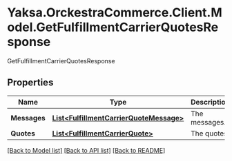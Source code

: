 # Yaksa.OrckestraCommerce.Client.Model.GetFulfillmentCarrierQuotesResponse
GetFulfillmentCarrierQuotesResponse

## Properties

Name | Type | Description | Notes
------------ | ------------- | ------------- | -------------
**Messages** | [**List&lt;FulfillmentCarrierQuoteMessage&gt;**](FulfillmentCarrierQuoteMessage.md) | The messages. | [optional] 
**Quotes** | [**List&lt;FulfillmentCarrierQuote&gt;**](FulfillmentCarrierQuote.md) | The quotes. | [optional] 

[[Back to Model list]](../README.md#documentation-for-models) [[Back to API list]](../README.md#documentation-for-api-endpoints) [[Back to README]](../README.md)

